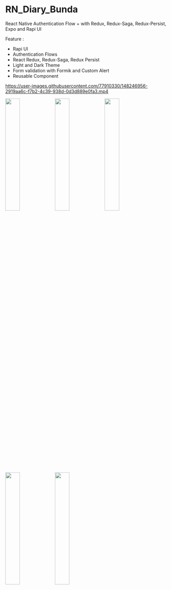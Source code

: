 ﻿# RN_Diary_Bunda
 
 React Native Authentication Flow +  with Redux, Redux-Saga, Redux-Persist, Expo and Rapi UI

Feature :
- Rapi UI 
- Authentication Flows
- React Redux, Redux-Saga, Redux Persist
- Light and Dark Theme
- Form validation with Formik and Custom Alert
- Reusable Component

https://user-images.githubusercontent.com/77910330/148246956-2919aa6c-f7b2-4c39-938d-0d3d889e0fa3.mp4


<img src="https://user-images.githubusercontent.com/77910330/148246385-b16fee18-aeca-4a00-95b8-fb27197f18d5.jpg" width="30%"></img> <img src="https://user-images.githubusercontent.com/77910330/148246392-34f808dc-1aa9-4316-b179-667ef1c72bcf.jpg" width="30%"></img> <img src="https://user-images.githubusercontent.com/77910330/148246396-1f2af20d-6f2c-4574-8e5e-6b9aa8e7adc7.png" width="30%"></img> <img src="https://user-images.githubusercontent.com/77910330/148246402-2797ba13-fdc3-4345-a704-0ac4fd204fb2.png" width="30%"></img> <img src="https://user-images.githubusercontent.com/77910330/148246406-80e0182d-3740-4577-a004-da624dbb051b.png" width="30%"></img> 
